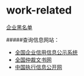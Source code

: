 # work-related

[企业黑名单](https://github.com/shengxinjing/programmer-job-blacklist)

#####查询信息网站：
  * [全国企业信用信息公示系统](http://gsxt.gdgs.gov.cn/)
  * [全国仲裁文书网](https://wenshu.court.gov.cn/)
  * [中国执行信息公开网](http://zxgk.court.gov.cn/)



